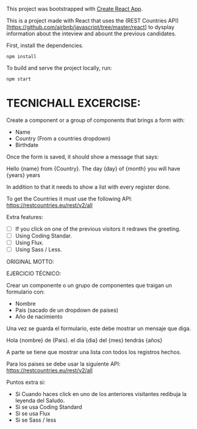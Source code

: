 This project was bootstrapped with [Create React App](https://github.com/facebookincubator/create-react-app).

This is a project made with React that uses the (REST Countries API)[https://github.com/airbnb/javascript/tree/master/react] to dysplay information about the inteview and abount the previous candidates.

First, install the dependencies.

```
npm install
```

To build and serve the project locally, run:

```
npm start
```

# TECNICHALL EXCERCISE:
Create a component or a group of components that brings a form with:
- Name
- Country (From a countries dropdown)
- Birthdate

Once  the form is saved, it should show a message that says:

Hello {name} from {Country}. The day {day} of {month} you will have {years}
years

In addition to that it needs to show a  list with every register done.

To get the Countries it must use the following API:
https://restcountries.eu/rest/v2/all

Extra features:

- [ ] If you click on one of the previous visitors it redraws the greeting.
- [ ] Using Coding Standar.
- [ ] Using Flux.
- [ ] Using Sass / Less.

ORIGINAL MOTTO:

EJERCICIO TÉCNICO:

Crear un componente o un grupo de componentes que traigan un formulario con:

- Nombre
- Pais (sacado de un dropdown de paises)
- Año de nacimiento

Una vez se guarda el formulario, este debe mostrar un mensaje que diga.

Hola {nombre} de {Pais}. el dia {dia} del {mes} tendrás {años}

A parte se tiene que mostrar una lista con todos los registros hechos.

Para los paises se debe usar la siguiente API:
https://restcountries.eu/rest/v2/all

Puntos extra si:

- Si Cuando haces click en uno de los anteriores visitantes redibuja la leyenda del Saludo.
- Si se usa Coding Standard
- Si se usa Flux
- Si se Sass / less
